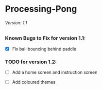 # Processing-Pong
###### Version: 1.1
### Known Bugs to Fix for version 1.1:
- [x] Fix ball bouncing behind paddle
### TODO for version 1.2:
- [ ] Add a home screen and instruction screen
- [ ] Add coloured themes

